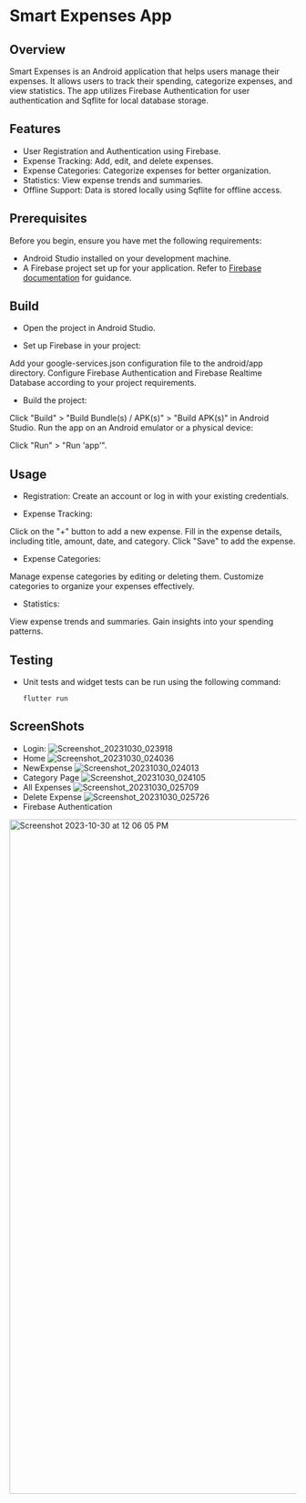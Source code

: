 # Smart Expenses App

## Overview

Smart Expenses is an Android application that helps users manage their expenses. It allows users to track their spending, categorize expenses, and view statistics. The app utilizes Firebase Authentication for user authentication and Sqflite for local database storage.



## Features

- User Registration and Authentication using Firebase.
- Expense Tracking: Add, edit, and delete expenses.
- Expense Categories: Categorize expenses for better organization.
- Statistics: View expense trends and summaries.
- Offline Support: Data is stored locally using Sqflite for offline access.

## Prerequisites

Before you begin, ensure you have met the following requirements:

- Android Studio installed on your development machine.
- A Firebase project set up for your application. Refer to [Firebase documentation](https://firebase.google.com/docs) for guidance.

## Build
- Open the project in Android Studio.

- Set up Firebase in your project:

Add your google-services.json configuration file to the android/app directory.
Configure Firebase Authentication and Firebase Realtime Database according to your project requirements.
- Build the project:

Click "Build" > "Build Bundle(s) / APK(s)" > "Build APK(s)" in Android Studio.
Run the app on an Android emulator or a physical device:

Click "Run" > "Run 'app'".

## Usage
- Registration: Create an account or log in with your existing credentials.

- Expense Tracking:

Click on the "+" button to add a new expense.
Fill in the expense details, including title, amount, date, and category.
Click "Save" to add the expense.
- Expense Categories:

Manage expense categories by editing or deleting them.
Customize categories to organize your expenses effectively.
- Statistics:

View expense trends and summaries.
Gain insights into your spending patterns.

## Testing
- Unit tests and widget tests can be run using the following command:
  ``` shell
  flutter run

## ScreenShots
- Login:
![Screenshot_20231030_023918](https://github.com/Salman1717/SmartExpenses/assets/109744132/257a8039-1888-4e6b-8634-97c5d454d919)
- Home
![Screenshot_20231030_024036](https://github.com/Salman1717/SmartExpenses/assets/109744132/c92f083e-adcc-4ca8-8a8d-2f851a0fbb7f)
- NewExpense
![Screenshot_20231030_024013](https://github.com/Salman1717/SmartExpenses/assets/109744132/98bdcf1a-31e5-4d96-a04c-4a5fc8ddf1d6)
- Category Page
![Screenshot_20231030_024105](https://github.com/Salman1717/SmartExpenses/assets/109744132/522134ab-98e5-413b-a8f7-0470c260abb7)
- All Expenses
![Screenshot_20231030_025709](https://github.com/Salman1717/SmartExpenses/assets/109744132/f87c1e4c-a508-4979-a65b-648da776f36a)
- Delete Expense
![Screenshot_20231030_025726](https://github.com/Salman1717/SmartExpenses/assets/109744132/311d2f29-5549-4cbe-81e7-01c984debb5f)
- Firebase Authentication
<img width="1183" alt="Screenshot 2023-10-30 at 12 06 05 PM" src="https://github.com/Salman1717/SmartExpenses/assets/109744132/f6384a92-6164-4d2f-b2d3-6025ac70f081">



